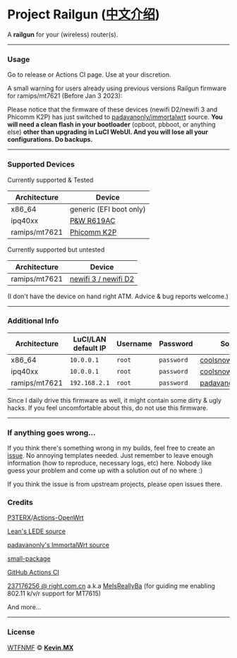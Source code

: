 # Project Railgun ([中文介绍](README_zh.md))

A **railgun** for your (wireless) router(s).

***

### Usage

Go to release or Actions CI page. Use at your discretion.

A small warning for users already using previous versions Railgun firmware for ramips/mt7621 (Before Jan 3 2023):

Please notice that the firmware of these devices (newifi D2/newifi 3 and Phicomm K2P) has just switched to [padavanonly/immortalwrt](https://github.com/padavanonly/immortalwrt) source. **You will need a clean flash in your bootloader** (opboot, pbboot, or anything else) **other than upgrading in LuCI WebUI. And you will lose all your configurations. Do backups.**

***

### Supported Devices

Currently supported & Tested

|Architecture|Device|
|-|-|
|x86_64|generic (EFI boot only)|
|ipq40xx|[P&W R619AC](https://openwrt.org/toh/p_w/r619ac)|
|ramips/mt7621|[Phicomm K2P](https://openwrt.org/toh/phicomm/k2p_ke2p)|

Currently supported but untested

|Architecture|Device|
|-|-|
|ramips/mt7621|[newifi 3 / newifi D2](https://openwrt.org/toh/lenovo/newifi_d2)|

(I don't have the device on hand right ATM. Advice & bug reports welcome.)

***

### Additional Info

|Architecture|LuCI/LAN default IP|Username|Password|Source Repo|
|-|-|-|-|-|
|x86_64|`10.0.0.1`|`root`|`password`|[coolsnowwolf/lede](https://github.com/coolsnowwolf/lede)|
|ipq40xx|`10.0.0.1`|`root`|`password`|[coolsnowwolf/lede](https://github.com/coolsnowwolf/lede)|
|ramips/mt7621|`192.168.2.1`|`root`|`password`|[padavanonly/immortalwrt](https://github.com/padavanonly/immortalwrt)|

Since I daily drive this firmware as well, it might contain some dirty & ugly hacks. If you feel uncomfortable about this, do not use this firmware.

***

### If anything goes wrong...

If you think there's something wrong in my builds, feel free to create an [issue](https://github.com/KevinMX/Railgun/issues/new/choose). No annoying templates needed. Just remember to leave enough information (how to reproduce, necessary logs, etc) here. Nobody like guess your problem and come up with a solution out of no where :)

If you think the issue is from upstream projects, please open issues there.

### Credits

[P3TERX](https://p3terx.com)/[Actions-OpenWrt](https://github.com/P3TERX/Actions-OpenWrt)

[Lean's LEDE source](https://github.com/coolsnowwolf/lede)

[padavanonly's ImmortalWrt source](https://github.com/padavanonly/immortalwrt)

[small-package](https://github.com/kenzok8/small-package)

[GitHub Actions CI](https://github.com/features/actions)

[237176256 @ right.com.cn](https://www.right.com.cn/forum/space-uid-364126.html) a.k.a [MeIsReallyBa](https://github.com/MeIsReallyBa) (for guiding me enabling 802.11 k/v/r support for MT7615)

And more...

***

### License

[WTFNMF](https://github.com/adversary-org/wtfnmf) © [**Kevin.MX**](https://mary.kevinmx.top)
